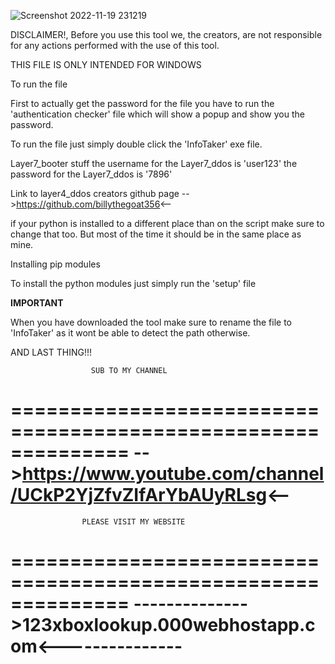 ![Screenshot 2022-11-19 231219](https://user-images.githubusercontent.com/117538886/202875157-b39f225f-5850-4d5d-9787-207a13229d22.jpg)

DISCLAIMER!, Before you use this tool we, the creators, are not responsible for any actions performed with the use of this tool.

THIS FILE IS ONLY INTENDED FOR WINDOWS

To run the file

First to actually get the password for the file you have to run the 'authentication checker' file which will show a
popup and show you the password.

To run the file just simply double click the 'InfoTaker' exe file.

Layer7_booter stuff
the username for the Layer7_ddos is 'user123'
the password for the Layer7_ddos is '7896'

Link to layer4_ddos creators github page
-->https://github.com/billythegoat356<--


if your python is installed to a different place than on the script make sure to change that too. But most of the time it should be in the same place as mine.

Installing pip modules

To install the python modules just simply run the 'setup' file

**IMPORTANT**

When you have downloaded the tool make sure to rename the file to 'InfoTaker' as it wont be able to detect the path otherwise.

AND LAST THING!!!

                      SUB TO MY CHANNEL
==============================================================
-->https://www.youtube.com/channel/UCkP2YjZfvZIfArYbAUyRLsg<--
==============================================================

                    PLEASE VISIT MY WEBSITE
==============================================================
-------------->123xboxlookup.000webhostapp.com<---------------
==============================================================
